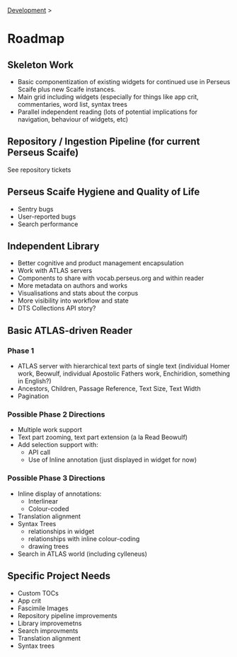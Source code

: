 [Development](/development.html) >

# Roadmap

## Skeleton Work

  * Basic componentization of existing widgets for continued use in Perseus Scaife plus new Scaife instances.
  * Main grid including widgets (especially for things like app crit, commentaries, word list, syntax trees
  * Parallel independent reading (lots of potential implications for navigation, behaviour of widgets, etc)

## Repository / Ingestion Pipeline (for current Perseus Scaife)

See repository tickets

## Perseus Scaife Hygiene and Quality of Life

  * Sentry bugs
  * User-reported bugs
  * Search performance

## Independent Library

  * Better cognitive and product management encapsulation
  * Work with ATLAS servers
  * Components to share with vocab.perseus.org and within reader
  * More metadata on authors and works
  * Visualisations and stats about the corpus
  * More visibility into workflow and state
  * DTS Collections API story?

## Basic ATLAS-driven Reader

### Phase 1

  * ATLAS server with hierarchical text parts of single text (individual Homer work, Beowulf, individual Apostolic Fathers work, Enchiridion, something in English?)
  * Ancestors, Children, Passage Reference, Text Size, Text Width
  * Pagination

### Possible Phase 2 Directions

  * Multiple work support
  * Text part zooming, text part extension (a la Read Beowulf)
  * Add selection support with:
      * API call
      * Use of Inline annotation (just displayed in widget for now)

### Possible Phase 3 Directions

  * Inline display of annotations:
      * Interlinear
      * Colour-coded
  * Translation alignment
  * Syntax Trees
      * relationships in widget
      * relationships with inline colour-coding
      * drawing trees
  * Search in ATLAS world (including cylleneus)

## Specific Project Needs

  * Custom TOCs
  * App crit
  * Fascimile Images
  * Repository pipeline improvements
  * Library improvemetns
  * Search improvments
  * Translation alignment
  * Syntax trees
